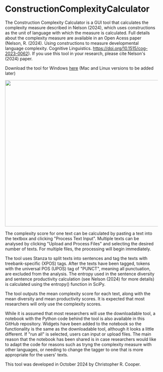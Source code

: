 # ConstructionComplexityCalculator

The Construction Complexity Calculator is a GUI tool that calculates the complexity measure described in Nelson (2024), which uses constructions as the unit of language with which the measure is calculated. Full details about the complexity measure are available in an Open Acess paper (Nelson, R. (2024). Using constructions to measure developmental language complexity. Cognitive Linguistics. https://doi.org/10.1515/cog-2023-0062). If you use this tool in your research, please cite Nelson's (2024) paper.

Download the tool for Windows <a href="https://drive.google.com/file/d/1PljHorFOaXYTIar527GMaDibNAzk6Coo/view?usp=sharing">here</a>  (Mac and Linux versions to be added later)

<img src="https://github.com/cooperchris17/ConstructionComplexityCalculator/blob/main/supplementary/gui_screenshot.png?raw=true" width="674" height="481">

The complexity score for one text can be calculated by pasting a text into the textbox and clicking "Process Text Input". Multiple texts can be analysed by clicking "Upload and Process Files" and selecting the desired number of texts. For multiple files, the processing will begin immediately.

The tool uses Stanza to split texts into sentences and tag the texts with treebank-specific (XPOS) tags. After the texts have been tagged, tokens with the universal POS (UPOS) tag of "PUNCT", meaning all punctuation, are excluded from the analysis. The entropy used in the sentence diversity and sentence productivity calculation (see Nelson (2024) for more details) is calculated using the entropy() function in SciPy. 

The tool outputs the mean complexity score for each text, along with the mean diversity and mean productivity scores. It is expected that most researchers will only use the complexity scores.

While it is assumed that most researchers will use the downloadable tool, a notebook with the Python code behind the tool is also available in this GitHub repository. Widgets have been added to the notebook so the functionality is the same as the downloadable tool, although it looks a little different. If "run all" is selected, users can input or upload files. The main reason that the notebook has been shared is in case researchers would like to adapt the code for reasons such as tryng the complexity measure with other languages, or needing to change the tagger to one that is more appropriate for the users' texts. 

This tool was developed in October 2024 by Christopher R. Cooper.
